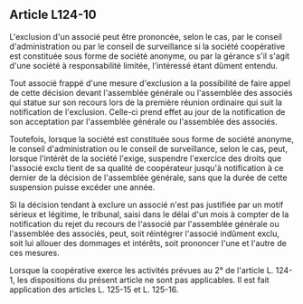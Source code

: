 Article L124-10
----
L'exclusion d'un associé peut être prononcée, selon le cas, par le conseil
d'administration ou par le conseil de surveillance si la société coopérative est
constituée sous forme de société anonyme, ou par la gérance s'il s'agit d'une
société à responsabilité limitée, l'intéressé étant dûment entendu.

Tout associé frappé d'une mesure d'exclusion a la possibilité de faire appel de
cette décision devant l'assemblée générale ou l'assemblée des associés qui
statue sur son recours lors de la première réunion ordinaire qui suit la
notification de l'exclusion. Celle-ci prend effet au jour de la notification de
son acceptation par l'assemblée générale ou l'assemblée des associés.

Toutefois, lorsque la société est constituée sous forme de société anonyme, le
conseil d'administration ou le conseil de surveillance, selon le cas, peut,
lorsque l'intérêt de la société l'exige, suspendre l'exercice des droits que
l'associé exclu tient de sa qualité de coopérateur jusqu'à notification à ce
dernier de la décision de l'assemblée générale, sans que la durée de cette
suspension puisse excéder une année.

Si la décision tendant à exclure un associé n'est pas justifiée par un motif
sérieux et légitime, le tribunal, saisi dans le délai d'un mois à compter de la
notification du rejet du recours de l'associé par l'assemblée générale ou
l'assemblée des associés, peut, soit réintégrer l'associé indûment exclu, soit
lui allouer des dommages et intérêts, soit prononcer l'une et l'autre de ces
mesures.

Lorsque la coopérative exerce les activités prévues au 2° de l'article L. 124-1,
les dispositions du présent article ne sont pas applicables. Il est fait
application des articles L. 125-15 et L. 125-16.
